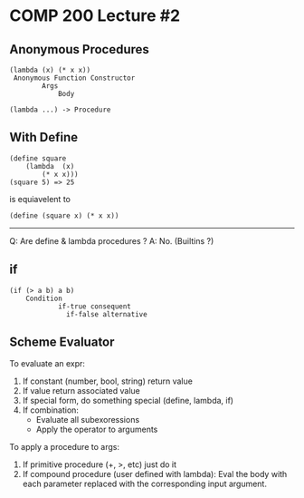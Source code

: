 # COMP 200 Lecture #2

## Anonymous Procedures

```
(lambda (x) (* x x))
 Anonymous Function Constructor
        Args
            Body

(lambda ...) -> Procedure
```

## With Define

```
(define square
    (lambda  (x)
        (* x x)))
(square 5) => 25
```
is equiavelent to
```
(define (square x) (* x x))
```

--- 

Q: Are define & lambda procedures ?
A: No. (Builtins ?)

## if

```
(if (> a b) a b)
    Condition
            if-true consequent
              if-false alternative
```

## Scheme Evaluator

To evaluate an expr:
1. If constant (number, bool, string) return value
2. If value return associated value
3. If special form, do something special (define, lambda, if) 
4. If combination: 
    * Evaluate all subexoressions
    * Apply the operator to arguments

To apply a procedure to args:
1. If primitive procedure (+, >, etc) just do it
2. If compound procedure (user defined with lambda):
    Eval the body with each parameter replaced with the corresponding input argument.